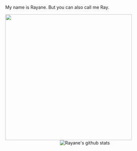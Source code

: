 My name is Rayane. But you can also call me Ray.


<center><img width="400px" align="left" src="https://github-readme-stats.vercel.app/api/top-langs/?username=rayanerocha07&hide=html&layout=compact&theme=onedark" />  

![Rayane's github stats](https://github-readme-stats.vercel.app/api?username=rayanerocha07&show_icons=true&theme=onedark)
